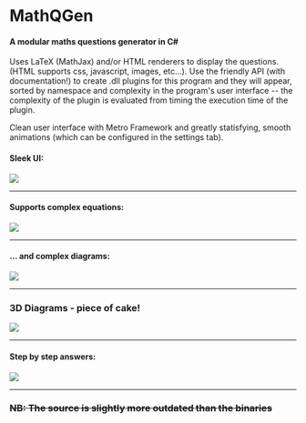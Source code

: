 # MathQGen
#### A modular maths questions generator in C<span>#</span>

Uses LaTeX (MathJax) and/or HTML renderers to display the questions. (HTML supports css, javascript, images, etc...).
Use the friendly API (with documentation!) to create .dll plugins for this program and they will appear, sorted by namespace and complexity in the program's user interface -- the complexity of the plugin is evaluated from timing the execution time of the plugin.

Clean user interface with Metro Framework and greatly statisfying, smooth animations (which can be configured in the settings tab).

#### Sleek UI:
![](http://i.snag.gy/R3gCj.jpg)

---

#### Supports complex equations:
![](http://i.snag.gy/2nOOv.jpg)

---

#### ... and complex diagrams:
![](http://i.snag.gy/p8HfP.jpg)

---

### 3D Diagrams - piece of cake!
![](https://i.gyazo.com/e994817451f6f60a03ed3e00fac70035.gif)

---

#### Step by step answers:
![](http://i.snag.gy/afg7L.jpg)

---



<s><h3>NB: The source is slightly more outdated than the binaries</h3></s>
